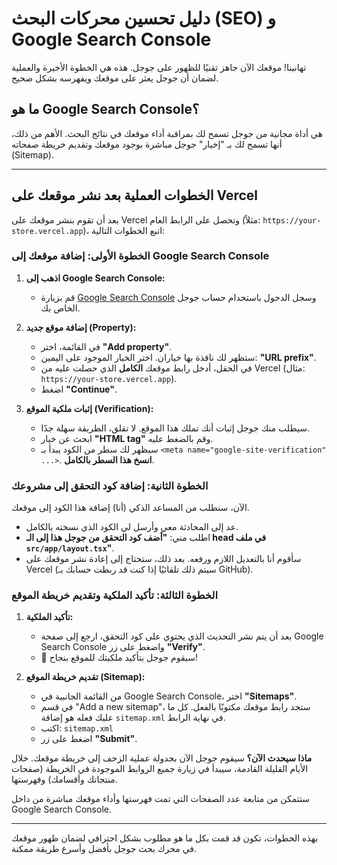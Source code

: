 
# دليل تحسين محركات البحث (SEO) و Google Search Console

تهانينا! موقعك الآن جاهز تقنيًا للظهور على جوجل. هذه هي الخطوة الأخيرة والعملية لضمان أن جوجل يعثر على موقعك ويفهرسه بشكل صحيح.

## ما هو Google Search Console؟

هي أداة مجانية من جوجل تسمح لك بمراقبة أداء موقعك في نتائج البحث. الأهم من ذلك، أنها تسمح لك بـ "إخبار" جوجل مباشرة بوجود موقعك وتقديم خريطة صفحاته (Sitemap).

---

## الخطوات العملية بعد نشر موقعك على Vercel

بعد أن تقوم بنشر موقعك على Vercel وتحصل على الرابط العام (مثلاً: `https://your-store.vercel.app`)، اتبع الخطوات التالية:

### الخطوة الأولى: إضافة موقعك إلى Google Search Console

1.  **اذهب إلى Google Search Console:**
    *   قم بزيارة [Google Search Console](https://search.google.com/search-console/about) وسجل الدخول باستخدام حساب جوجل الخاص بك.

2.  **إضافة موقع جديد (Property):**
    *   في القائمة، اختر **"Add property"**.
    *   ستظهر لك نافذة بها خياران. اختر الخيار الموجود على اليمين: **"URL prefix"**.
    *   في الحقل، أدخل رابط موقعك **الكامل** الذي حصلت عليه من Vercel (مثال: `https://your-store.vercel.app`).
    *   اضغط **"Continue"**.

3.  **إثبات ملكية الموقع (Verification):**
    *   سيطلب منك جوجل إثبات أنك تملك هذا الموقع. لا تقلق، الطريقة سهلة جدًا.
    *   ابحث عن خيار **"HTML tag"** وقم بالضغط عليه.
    *   سيظهر لك سطر من الكود يبدأ بـ `<meta name="google-site-verification" ...>`. **انسخ هذا السطر بالكامل**.

### الخطوة الثانية: إضافة كود التحقق إلى مشروعك

الآن، سنطلب من المساعد الذكي (أنا) إضافة هذا الكود إلى موقعك.

*   عد إلى المحادثة معي وأرسل لي الكود الذي نسخته بالكامل.
*   اطلب مني: **"أضف كود التحقق من جوجل هذا إلى الـ head في ملف `src/app/layout.tsx`"**.
*   سأقوم أنا بالتعديل اللازم ورفعه. بعد ذلك، ستحتاج إلى إعادة نشر موقعك على Vercel (سيتم ذلك تلقائيًا إذا كنت قد ربطت حسابك بـ GitHub).

### الخطوة الثالثة: تأكيد الملكية وتقديم خريطة الموقع

1.  **تأكيد الملكية:**
    *   بعد أن يتم نشر التحديث الذي يحتوي على كود التحقق، ارجع إلى صفحة Google Search Console واضغط على زر **"Verify"**.
    *   🎉 سيقوم جوجل بتأكيد ملكيتك للموقع بنجاح!

2.  **تقديم خريطة الموقع (Sitemap):**
    *   من القائمة الجانبية في Google Search Console، اختر **"Sitemaps"**.
    *   في قسم "Add a new sitemap"، ستجد رابط موقعك مكتوبًا بالفعل. كل ما عليك فعله هو إضافة `sitemap.xml` في نهاية الرابط.
    *   اكتب: `sitemap.xml`
    *   اضغط على زر **"Submit"**.

**ماذا سيحدث الآن؟**
سيقوم جوجل الآن بجدولة عملية الزحف إلى خريطة موقعك. خلال الأيام القليلة القادمة، سيبدأ في زيارة جميع الروابط الموجودة في الخريطة (صفحات منتجاتك وأقسامك) وفهرستها.

ستتمكن من متابعة عدد الصفحات التي تمت فهرستها وأداء موقعك مباشرة من داخل Google Search Console.

---

بهذه الخطوات، تكون قد قمت بكل ما هو مطلوب بشكل احترافي لضمان ظهور موقعك في محرك بحث جوجل بأفضل وأسرع طريقة ممكنة.

